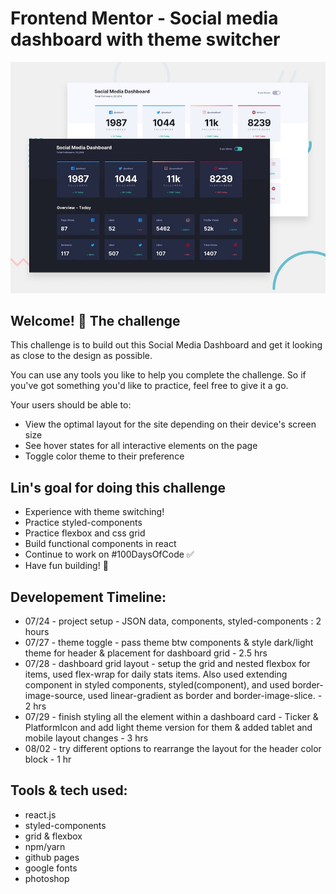 # Frontend Mentor - Social media dashboard with theme switcher

![Design preview for the Social media dashboard with theme switcher coding challenge](./design/desktop-preview.jpg)

## Welcome! 👋 The challenge

This challenge is to build out this Social Media Dashboard and get it looking as close to the design as possible.

You can use any tools you like to help you complete the challenge. So if you've got something you'd like to practice, feel free to give it a go.

Your users should be able to:

- View the optimal layout for the site depending on their device's screen size
- See hover states for all interactive elements on the page
- Toggle color theme to their preference

## Lin's goal for doing this challenge
- Experience with theme switching!
- Practice styled-components 
- Practice flexbox and css grid 
- Build functional components in react 
- Continue to work on #100DaysOfCode ✅
- Have fun building! 🚀

## Developement Timeline: 
- 07/24 - project setup - JSON data, components, styled-components : 2 hours
- 07/27 - theme toggle - pass theme btw components & style dark/light theme for header & placement for dashboard grid - 2.5 hrs
- 07/28 - dashboard grid layout - setup the grid and nested flexbox for items, used flex-wrap for daily stats items. Also used extending component in styled components, styled(component), and used border-image-source, used linear-gradient as border and border-image-slice. - 2 hrs 
- 07/29 - finish styling all the element within a dashboard card - Ticker & PlatformIcon and add light theme version for them & added tablet and mobile layout changes - 3 hrs
- 08/02 - try different options to rearrange the layout for the header color block - 1 hr

## Tools & tech used:
- react.js
- styled-components
- grid & flexbox
- npm/yarn
- github pages
- google fonts
- photoshop